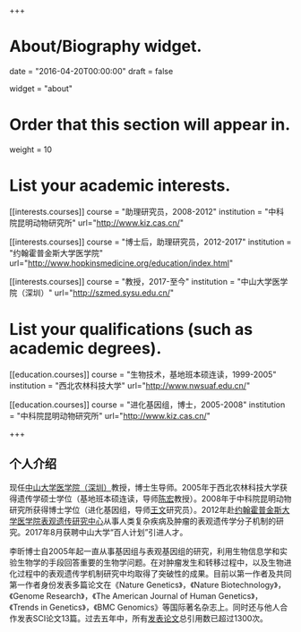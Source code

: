 +++
# About/Biography widget.

date = "2016-04-20T00:00:00"
draft = false

widget = "about"


# Order that this section will appear in.
weight = 10

# List your academic interests.

[[interests.courses]]
  course = "助理研究员，2008-2012"
  institution = "中科院昆明动物研究所"
  url="http://www.kiz.cas.cn/"

[[interests.courses]]
  course = "博士后，助理研究员，2012-2017"
  institution = "约翰霍普金斯大学医学院"
  url="http://www.hopkinsmedicine.org/education/index.html"
  
[[interests.courses]]
  course = "教授，2017-至今"
  institution = "中山大学医学院（深圳）"
  url="http://szmed.sysu.edu.cn/"
  
# List your qualifications (such as academic degrees).
[[education.courses]]
  course = "生物技术，基地班本硕连读，1999-2005"
  institution = "西北农林科技大学"
  url="http://www.nwsuaf.edu.cn/"

[[education.courses]]
  course = "进化基因组，博士，2005-2008"
  institution = "中科院昆明动物研究所"
  url="http://www.kiz.cas.cn/"


+++



## 个人介绍

现任[中山大学医学院（深圳）](http://szmed.sysu.edu.cn/zh-hans/node/285)教授，博士生导师。2005年于西北农林科技大学获得遗传学硕士学位（基地班本硕连读，导师[陈宏](http://dkxy.nwsuaf.edu.cn/szdw/jsyjy/217721.htm)教授）。2008年于中科院昆明动物研究所获得博士学位（进化基因组，导师[王文](http://159.226.149.45/wangw2013/WenWang_Labweb/page0006.htm)研究员）。2012年赴[约翰霍普金斯大学医学院表观遗传研究中心](http://feinberglab.jhu.edu/)从事人类复杂疾病及肿瘤的表观遗传学分子机制的研究。2017年8月获聘中山大学“百人计划”引进人才。

李昕博士自2005年起一直从事基因组与表观基因组的研究，利用生物信息学和实验生物学的手段回答重要的生物学问题。在对肿瘤发生和转移过程中，以及生物进化过程中的表观遗传学机制研究中均取得了突破性的成果。目前以第一作者及共同第一作者身份发表多篇论文在《Nature Genetics》，《Nature Biotechnology》，《Genome Research》，《The American Journal of Human Genetics》，《Trends in Genetics》，《BMC Genomics》等国际著名杂志上。同时还与他人合作发表SCI论文13篇。过去五年中，所有[发表论文](https://scholar.google.com/citations?hl=en&user=aDfP0UoAAAAJ&view_op=list_works&sortby=pubdate)总引用数已超过1300次。


